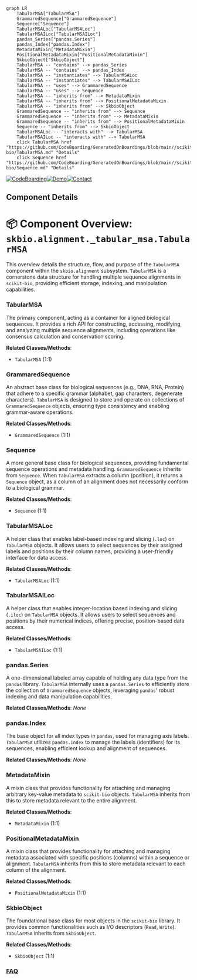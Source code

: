 ```mermaid
graph LR
    TabularMSA["TabularMSA"]
    GrammaredSequence["GrammaredSequence"]
    Sequence["Sequence"]
    TabularMSALoc["TabularMSALoc"]
    TabularMSAILoc["TabularMSAILoc"]
    pandas_Series["pandas.Series"]
    pandas_Index["pandas.Index"]
    MetadataMixin["MetadataMixin"]
    PositionalMetadataMixin["PositionalMetadataMixin"]
    SkbioObject["SkbioObject"]
    TabularMSA -- "contains" --> pandas_Series
    TabularMSA -- "contains" --> pandas_Index
    TabularMSA -- "instantiates" --> TabularMSALoc
    TabularMSA -- "instantiates" --> TabularMSAILoc
    TabularMSA -- "uses" --> GrammaredSequence
    TabularMSA -- "uses" --> Sequence
    TabularMSA -- "inherits from" --> MetadataMixin
    TabularMSA -- "inherits from" --> PositionalMetadataMixin
    TabularMSA -- "inherits from" --> SkbioObject
    GrammaredSequence -- "inherits from" --> Sequence
    GrammaredSequence -- "inherits from" --> MetadataMixin
    GrammaredSequence -- "inherits from" --> PositionalMetadataMixin
    Sequence -- "inherits from" --> SkbioObject
    TabularMSALoc -- "interacts with" --> TabularMSA
    TabularMSAILoc -- "interacts with" --> TabularMSA
    click TabularMSA href "https://github.com/CodeBoarding/GeneratedOnBoardings/blob/main//scikit-bio/TabularMSA.md" "Details"
    click Sequence href "https://github.com/CodeBoarding/GeneratedOnBoardings/blob/main//scikit-bio/Sequence.md" "Details"
```
[![CodeBoarding](https://img.shields.io/badge/Generated%20by-CodeBoarding-9cf?style=flat-square)](https://github.com/CodeBoarding/GeneratedOnBoardings)[![Demo](https://img.shields.io/badge/Try%20our-Demo-blue?style=flat-square)](https://www.codeboarding.org/demo)[![Contact](https://img.shields.io/badge/Contact%20us%20-%20contact@codeboarding.org-lightgrey?style=flat-square)](mailto:contact@codeboarding.org)

## Component Details

# 📦 Component Overview: `skbio.alignment._tabular_msa.TabularMSA`

This overview details the structure, flow, and purpose of the `TabularMSA` component within the `skbio.alignment` subsystem. `TabularMSA` is a cornerstone data structure for handling multiple sequence alignments in `scikit-bio`, providing efficient storage, indexing, and manipulation capabilities.

### TabularMSA
The primary component, acting as a container for aligned biological sequences. It provides a rich API for constructing, accessing, modifying, and analyzing multiple sequence alignments, including operations like consensus calculation and conservation scoring.


**Related Classes/Methods**:

- `TabularMSA` (1:1)


### GrammaredSequence
An abstract base class for biological sequences (e.g., DNA, RNA, Protein) that adhere to a specific grammar (alphabet, gap characters, degenerate characters). `TabularMSA` is designed to store and operate on collections of `GrammaredSequence` objects, ensuring type consistency and enabling grammar-aware operations.


**Related Classes/Methods**:

- `GrammaredSequence` (1:1)


### Sequence
A more general base class for biological sequences, providing fundamental sequence operations and metadata handling. `GrammaredSequence` inherits from `Sequence`. When `TabularMSA` extracts a column (position), it returns a `Sequence` object, as a column of an alignment does not necessarily conform to a biological grammar.


**Related Classes/Methods**:

- `Sequence` (1:1)


### TabularMSALoc
A helper class that enables label-based indexing and slicing (`.loc`) on `TabularMSA` objects. It allows users to select sequences by their assigned labels and positions by their column names, providing a user-friendly interface for data access.


**Related Classes/Methods**:

- `TabularMSALoc` (1:1)


### TabularMSAILoc
A helper class that enables integer-location based indexing and slicing (`.iloc`) on `TabularMSA` objects. It allows users to select sequences and positions by their numerical indices, offering precise, position-based data access.


**Related Classes/Methods**:

- `TabularMSAILoc` (1:1)


### pandas.Series
A one-dimensional labeled array capable of holding any data type from the `pandas` library. `TabularMSA` internally uses a `pandas.Series` to efficiently store the collection of `GrammaredSequence` objects, leveraging `pandas`' robust indexing and data manipulation capabilities.


**Related Classes/Methods**: _None_

### pandas.Index
The base object for all index types in `pandas`, used for managing axis labels. `TabularMSA` utilizes `pandas.Index` to manage the labels (identifiers) for its sequences, enabling efficient lookup and alignment of sequences.


**Related Classes/Methods**: _None_

### MetadataMixin
A mixin class that provides functionality for attaching and managing arbitrary key-value metadata to `scikit-bio` objects. `TabularMSA` inherits from this to store metadata relevant to the entire alignment.


**Related Classes/Methods**:

- `MetadataMixin` (1:1)


### PositionalMetadataMixin
A mixin class that provides functionality for attaching and managing metadata associated with specific positions (columns) within a sequence or alignment. `TabularMSA` inherits from this to store metadata relevant to each column of the alignment.


**Related Classes/Methods**:

- `PositionalMetadataMixin` (1:1)


### SkbioObject
The foundational base class for most objects in the `scikit-bio` library. It provides common functionalities such as I/O descriptors (`Read`, `Write`). `TabularMSA` inherits from `SkbioObject`.


**Related Classes/Methods**:

- `SkbioObject` (1:1)




### [FAQ](https://github.com/CodeBoarding/GeneratedOnBoardings/tree/main?tab=readme-ov-file#faq)